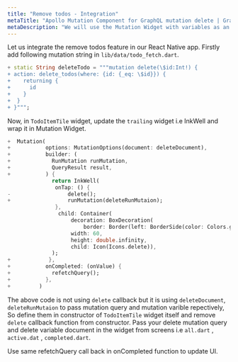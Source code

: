 ```yaml
---
title: "Remove todos - Integration"
metaTitle: "Apollo Mutation Component for GraphQL mutation delete | GraphQL Flutter Tutorial"
metaDescription: "We will use the Mutation Widget with variables as an example to delete existing data"
---
```


Let us integrate the remove todos feature in our React Native app. Firstly add following mutation string in `lib/data/todo_fetch.dart`.


<!-- TODO - Add git link -->

```dart
+ static String deleteTodo = """mutation delete(\$id:Int!) {
+ action: delete_todos(where: {id: {_eq: \$id}}) {
+    returning {
+      id
+    }
+  }
+ }""";
```

Now, in `TodoItemTile` widget, update the `trailing` widget i.e InkWell and  wrap it in Mutation Widget.

```dart
+  Mutation(
+           options: MutationOptions(document: deleteDocument),
+           builder: (
+             RunMutation runMutation,
+             QueryResult result,
+           ) {
              return InkWell(
               onTap: () {
-                  delete();
+                  runMutation(deleteRunMutaion);
               },
                child: Container(
                    decoration: BoxDecoration(
                        border: Border(left: BorderSide(color: Colors.grey))),
                    width: 60,
                    height: double.infinity,
                    child: Icon(Icons.delete)),
              );
+            },
+           onCompleted: (onValue) {
+             refetchQuery();
+           },
+         )
```
The above code is not using `delete` callback but it is using `deleteDocument`, `deleteRunMutaion` to pass mutation query and mutation varible repectively, So define them in constructor of `TodoItemTile` widget itself and remove `delete` callback function from constructor. Pass your delete mutation query and delete variable document in the widget from screens i.e `all.dart` , `active.dat` , `completed.dart`.

Use same refetchQuery call back in onCompleted function to update UI.

